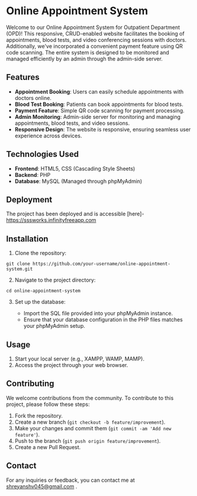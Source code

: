 # Online Appointment System

Welcome to our Online Appointment System for Outpatient Department (OPD)! This responsive, CRUD-enabled website facilitates the booking of appointments, blood tests, and video conferencing sessions with doctors. Additionally, we've incorporated a convenient payment feature using QR code scanning. The entire system is designed to be monitored and managed efficiently by an admin through the admin-side server.

## Features

- **Appointment Booking**: Users can easily schedule appointments with doctors online.
- **Blood Test Booking**: Patients can book appointments for blood tests.
- **Payment Feature**: Simple QR code scanning for payment processing.
- **Admin Monitoring**: Admin-side server for monitoring and managing appointments, blood tests, and video sessions.
- **Responsive Design**: The website is responsive, ensuring seamless user experience across devices.

## Technologies Used

- **Frontend**: HTML5, CSS (Cascading Style Sheets)
- **Backend**: PHP
- **Database**: MySQL (Managed through phpMyAdmin)

## Deployment

The project has been deployed and is accessible [here]- https://sssworks.infinityfreeapp.com

## Installation

1. Clone the repository:

```
git clone https://github.com/your-username/online-appointment-system.git
```

2. Navigate to the project directory:

```
cd online-appointment-system
```

3. Set up the database:

   - Import the SQL file provided into your phpMyAdmin instance.
   - Ensure that your database configuration in the PHP files matches your phpMyAdmin setup.

## Usage

1. Start your local server (e.g., XAMPP, WAMP, MAMP).
2. Access the project through your web browser.

## Contributing

We welcome contributions from the community. To contribute to this project, please follow these steps:

1. Fork the repository.
2. Create a new branch (`git checkout -b feature/improvement`).
3. Make your changes and commit them (`git commit -am 'Add new feature'`).
4. Push to the branch (`git push origin feature/improvement`).
5. Create a new Pull Request.

## Contact

For any inquiries or feedback, you can contact me at shreyanshv045@gmail.com .

